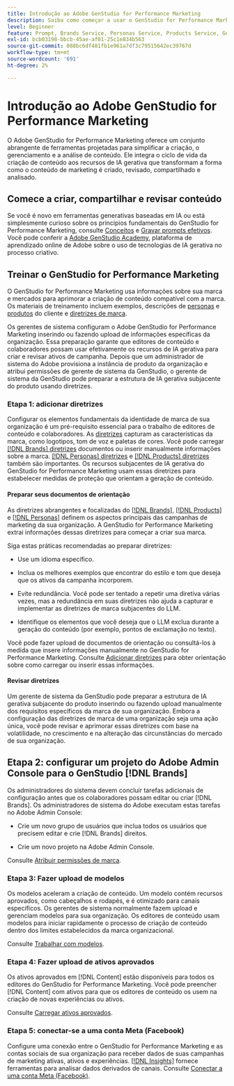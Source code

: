 ```yaml
---
title: Introdução ao Adobe GenStudio for Performance Marketing
description: Saiba como começar a usar o GenStudio for Performance Marketing para gerar um novo conteúdo de marketing alinhado à marca.
level: Beginner
feature: Prompt, Brands Service, Personas Service, Products Service, Generative AI, Guidelines
exl-id: bcb03198-bbcb-45ae-af01-25c1e834b563
source-git-commit: 088bc6df481fb1e961a7df3c79515642ec39767d
workflow-type: tm+mt
source-wordcount: '691'
ht-degree: 2%

---
```


# Introdução ao Adobe GenStudio for Performance Marketing

O Adobe GenStudio for Performance Marketing oferece um conjunto abrangente de ferramentas projetadas para simplificar a criação, o gerenciamento e a análise de conteúdo. Ele integra o ciclo de vida da criação de conteúdo aos recursos de IA gerativa que transformam a forma como o conteúdo de marketing é criado, revisado, compartilhado e analisado.

## Comece a criar, compartilhar e revisar conteúdo

Se você é novo em ferramentas generativas baseadas em IA ou está simplesmente curioso sobre os princípios fundamentais do GenStudio for Performance Marketing, consulte [Conceitos](concepts.md) e [Gravar prompts efetivos](effective-prompts.md). Você pode conferir a [Adobe GenStudio Academy](https://learningmanager.adobe.com/genstudioacademy), plataforma de aprendizado online de Adobe sobre o uso de tecnologias de IA gerativa no processo criativo.

## Treinar o GenStudio for Performance Marketing

O GenStudio for Performance Marketing usa informações sobre sua marca e mercados para aprimorar a criação de conteúdo compatível com a marca. Os materiais de treinamento incluem exemplos, descrições de [personas](/help/user-guide/guidelines/personas.md) e [produtos](/help/user-guide/guidelines/products.md) do cliente e [diretrizes de marca](/help/user-guide/guidelines/overview.md).

Os gerentes de sistema configuram o Adobe GenStudio for Performance Marketing inserindo ou fazendo upload de informações específicas da organização. Essa preparação garante que editores de conteúdo e colaboradores possam usar efetivamente os recursos de IA gerativa para criar e revisar ativos de campanha. Depois que um administrador de sistema do Adobe provisiona a instância de produto da organização e atribui permissões de gerente de sistema da GenStudio, o gerente de sistema da GenStudio pode preparar a estrutura de IA gerativa subjacente do produto usando diretrizes.

### Etapa 1: adicionar diretrizes

Configurar os elementos fundamentais da identidade de marca de sua organização é um pré-requisito essencial para o trabalho de editores de conteúdo e colaboradores. As [diretrizes](./guidelines/overview.md) capturam as características da marca, como logotipos, tom de voz e paletas de cores. Você pode carregar [[!DNL Brands] diretrizes](./guidelines/brands.md) documentos ou inserir manualmente informações sobre a marca. [[!DNL Personas] diretrizes](./guidelines/personas.md) e [[!DNL Products] diretrizes](./guidelines/products.md) também são importantes. Os recursos subjacentes de IA gerativa do GenStudio for Performance Marketing usam essas diretrizes para estabelecer medidas de proteção que orientam a geração de conteúdo.

#### Preparar seus documentos de orientação

As diretrizes abrangentes e focalizadas do [[!DNL Brands]](./guidelines/brands.md), [[!DNL Products]](./guidelines/products.md) e [[!DNL Personas]](./guidelines/personas.md) definem os aspectos principais das campanhas de marketing da sua organização. A GenStudio for Performance Marketing extrai informações dessas diretrizes para começar a criar sua marca.

Siga estas práticas recomendadas ao preparar diretrizes:

* Use um idioma específico.

* Inclua os melhores exemplos que encontrar do estilo e tom que deseja que os ativos da campanha incorporem.

* Evite redundância. Você pode ser tentado a repetir uma diretiva várias vezes, mas a redundância em suas diretrizes não ajuda a capturar e implementar as diretrizes de marca subjacentes do LLM.

* Identifique os elementos que você deseja que o LLM exclua durante a geração do conteúdo (por exemplo, pontos de exclamação no texto).

Você pode fazer upload de documentos de orientação ou consultá-los à medida que insere informações manualmente no GenStudio for Performance Marketing. Consulte [Adicionar diretrizes](./guidelines/overview.md) para obter orientação sobre como carregar ou inserir essas informações.

#### Revisar diretrizes

Um gerente de sistema da GenStudio pode preparar a estrutura de IA gerativa subjacente do produto inserindo ou fazendo upload manualmente dos requisitos específicos da marca de sua organização. Embora a configuração das diretrizes de marca de uma organização seja uma ação única, você pode revisar e aprimorar essas diretrizes com base na volatilidade, no crescimento e na alteração das circunstâncias do mercado de sua organização.

## Etapa 2: configurar um projeto do Adobe Admin Console para o GenStudio [!DNL Brands]

Os administradores do sistema devem concluir tarefas adicionais de configuração antes que os colaboradores possam editar ou criar [!DNL Brands]. Os administradores de sistema do Adobe executam estas tarefas no Adobe Admin Console:

* Crie um novo grupo de usuários que inclua todos os usuários que precisem editar e crie [!DNL Brands] direitos.

* Crie um novo projeto na Adobe Admin Console.

Consulte [Atribuir permissões de marca](configure-brand-permissions.md).

### Etapa 3: Fazer upload de modelos

Os modelos aceleram a criação de conteúdo. Um modelo contém recursos aprovados, como cabeçalhos e rodapés, e é otimizado para canais específicos. Os gerentes de sistema normalmente fazem upload e gerenciam modelos para sua organização. Os editores de conteúdo usam modelos para iniciar rapidamente o processo de criação de conteúdo dentro dos limites estabelecidos da marca organizacional.

Consulte [Trabalhar com modelos](./content/use-templates.md).

### Etapa 4: Fazer upload de ativos aprovados

Os ativos aprovados em [!DNL Content] estão disponíveis para todos os editores do GenStudio for Performance Marketing. Você pode preencher [!DNL Content] com ativos para que os editores de conteúdo os usem na criação de novas experiências ou ativos.

Consulte [Carregar ativos aprovados](./content/manage-assets.md).

### Etapa 5: conectar-se a uma conta Meta (Facebook)

Configure uma conexão entre o GenStudio for Performance Marketing e as contas sociais de sua organização para receber dados de suas campanhas de marketing ativas, ativos e experiências. [[!DNL Insights]](./insights/overview.md) fornece ferramentas para analisar dados derivados de canais. Consulte [Conectar a uma conta Meta (Facebook)](./insights/connect-channel.md#meta-ads-connect).
